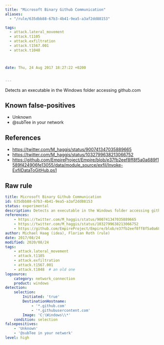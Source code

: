 ```yaml
---
title: "Microsoft Binary Github Communication"
aliases:
  - "/rule/635dbb88-67b3-4b41-9ea5-a3af2dd88153"

tags:
  - attack.lateral_movement
  - attack.t1105
  - attack.exfiltration
  - attack.t1567.001
  - attack.t1048



date: Thu, 24 Aug 2017 18:27:22 +0200


---
```


Detects an executable in the Windows folder accessing github.com

<!--more-->


## Known false-positives

* Unknown
* @subTee in your network



## References

* https://twitter.com/M_haggis/status/900741347035889665
* https://twitter.com/M_haggis/status/1032799638213066752
* https://github.com/EmpireProject/Empire/blob/e37fb2eef8ff8f5a0a689f1589f424906fe13055/data/module_source/exfil/Invoke-ExfilDataToGitHub.ps1


## Raw rule
```yaml
title: Microsoft Binary Github Communication
id: 635dbb88-67b3-4b41-9ea5-a3af2dd88153
status: experimental
description: Detects an executable in the Windows folder accessing github.com
references:
    - https://twitter.com/M_haggis/status/900741347035889665
    - https://twitter.com/M_haggis/status/1032799638213066752
    - https://github.com/EmpireProject/Empire/blob/e37fb2eef8ff8f5a0a689f1589f424906fe13055/data/module_source/exfil/Invoke-ExfilDataToGitHub.ps1
author: Michael Haag (idea), Florian Roth (rule)
date: 2017/08/24
modified: 2020/08/24
tags:
    - attack.lateral_movement
    - attack.t1105
    - attack.exfiltration
    - attack.t1567.001
    - attack.t1048  # an old one
logsource:
    category: network_connection
    product: windows
detection:
    selection:
        Initiated: 'true'
        DestinationHostname:
            - '*.github.com'
            - '*.githubusercontent.com'
        Image: 'C:\Windows\\*'
    condition: selection
falsepositives:
    - 'Unknown'
    - '@subTee in your network'
level: high

```
